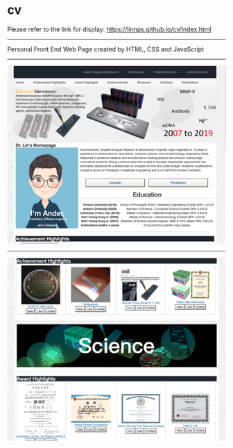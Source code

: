 # cv
Please refer to the link for display:
https://linnps.github.io/cv/index.html
<hr>
Personal Front End Web Page created by HTML, CSS and JavaScript
<hr>
<img src="displayOne.png" alt="Display1">
<hr>
<img src="displayTwo.png" alt="Display2">
